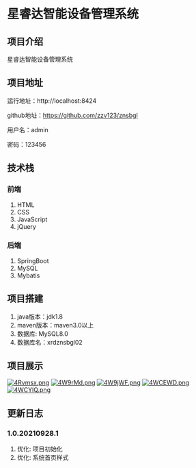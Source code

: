 # 星睿达智能设备管理系统

## 项目介绍

星睿达智能设备管理系统

## 项目地址

运行地址：http://localhost:8424

github地址：https://github.com/zzv123/znsbgl

用户名：admin

密码：123456

## 技术栈

### 前端
1. HTML
2. CSS
3. JavaScript
4. jQuery
### 后端
1. SpringBoot
2. MySQL
3. Mybatis

## 项目搭建

1. java版本：jdk1.8
2. maven版本：maven3.0以上
3. 数据库: MySQL8.0   
3. 数据库名：xrdznsbgl02

## 项目展示
[![4Rvmsx.png](https://z3.ax1x.com/2021/09/28/4Rvmsx.png)](https://imgtu.com/i/4Rvmsx)
[![4W9rMd.png](https://z3.ax1x.com/2021/09/28/4W9rMd.png)](https://imgtu.com/i/4W9rMd)
[![4W9jWF.png](https://z3.ax1x.com/2021/09/28/4W9jWF.png)](https://imgtu.com/i/4W9jWF)
[![4WCEWD.png](https://z3.ax1x.com/2021/09/28/4WCEWD.png)](https://imgtu.com/i/4WCEWD)
[![4WCYlQ.png](https://z3.ax1x.com/2021/09/28/4WCYlQ.png)](https://imgtu.com/i/4WCYlQ)

## 更新日志
### 1.0.20210928.1
1. 优化: 项目初始化
2. 优化: 系统首页样式

